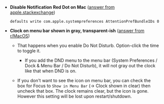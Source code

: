 - **Disable Notification Red Dot on Mac** ([answer from apple.stackexchange](https://apple.stackexchange.com/a/344279/450143))

      defaults write com.apple.systempreferences AttentionPrefBundleIDs 0

- **Clock on menu bar shown in gray, transparent-ish** ([answer from r/MacOS](https://www.reddit.com/r/MacOS/comments/kfuycs/macos_111_bug_the_clock_in_the_status_bar_is/))
    - That happens when you enable Do Not Disturb. Option-click the time to toggle it.

        - If you add the DND menu to the menu bar (System Preferences / Dock & Menu Bar / Do Not Disturb), it will not gray out the clock like that when DND is on.

    - If you don't want to see the icon on menu bar, you can check the box for Focus to `Show in Menu Bar` (-> Clock shown in clear) then uncheck that box. The clock remains clear, but the icon is gone. However this setting will be lost upon restart/shutdown.
